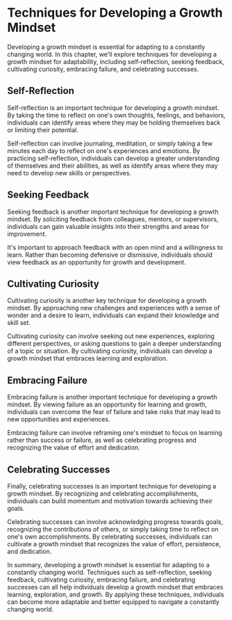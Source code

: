 Techniques for Developing a Growth Mindset
===================================================================================================

Developing a growth mindset is essential for adapting to a constantly changing world. In this chapter, we'll explore techniques for developing a growth mindset for adaptability, including self-reflection, seeking feedback, cultivating curiosity, embracing failure, and celebrating successes.

Self-Reflection
---------------

Self-reflection is an important technique for developing a growth mindset. By taking the time to reflect on one's own thoughts, feelings, and behaviors, individuals can identify areas where they may be holding themselves back or limiting their potential.

Self-reflection can involve journaling, meditation, or simply taking a few minutes each day to reflect on one's experiences and emotions. By practicing self-reflection, individuals can develop a greater understanding of themselves and their abilities, as well as identify areas where they may need to develop new skills or perspectives.

Seeking Feedback
----------------

Seeking feedback is another important technique for developing a growth mindset. By soliciting feedback from colleagues, mentors, or supervisors, individuals can gain valuable insights into their strengths and areas for improvement.

It's important to approach feedback with an open mind and a willingness to learn. Rather than becoming defensive or dismissive, individuals should view feedback as an opportunity for growth and development.

Cultivating Curiosity
---------------------

Cultivating curiosity is another key technique for developing a growth mindset. By approaching new challenges and experiences with a sense of wonder and a desire to learn, individuals can expand their knowledge and skill set.

Cultivating curiosity can involve seeking out new experiences, exploring different perspectives, or asking questions to gain a deeper understanding of a topic or situation. By cultivating curiosity, individuals can develop a growth mindset that embraces learning and exploration.

Embracing Failure
-----------------

Embracing failure is another important technique for developing a growth mindset. By viewing failure as an opportunity for learning and growth, individuals can overcome the fear of failure and take risks that may lead to new opportunities and experiences.

Embracing failure can involve reframing one's mindset to focus on learning rather than success or failure, as well as celebrating progress and recognizing the value of effort and dedication.

Celebrating Successes
---------------------

Finally, celebrating successes is an important technique for developing a growth mindset. By recognizing and celebrating accomplishments, individuals can build momentum and motivation towards achieving their goals.

Celebrating successes can involve acknowledging progress towards goals, recognizing the contributions of others, or simply taking time to reflect on one's own accomplishments. By celebrating successes, individuals can cultivate a growth mindset that recognizes the value of effort, persistence, and dedication.

In summary, developing a growth mindset is essential for adapting to a constantly changing world. Techniques such as self-reflection, seeking feedback, cultivating curiosity, embracing failure, and celebrating successes can all help individuals develop a growth mindset that embraces learning, exploration, and growth. By applying these techniques, individuals can become more adaptable and better equipped to navigate a constantly changing world.
